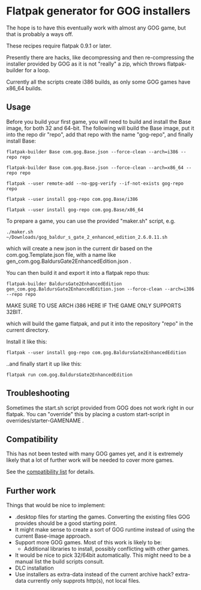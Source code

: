 # Flatpak generator for GOG installers
The hope is to have this eventually work with almost any GOG game, but that is probably a ways off.

These recipes require flatpak 0.9.1 or later.

Presently there are hacks, like decompressing and then re-compressing the installer provided by GOG as it is not "really" a zip, which throws flatpak-builder for a loop.

Currently all the scripts create i386 builds, as only some GOG games have x86_64 builds.

## Usage
Before you build your first game, you will need to build and install the Base image, for both 32 and 64-bit.
The following will build the Base image, put it into the repo dir "repo", add that repo with the name "gog-repo", and finally install Base:

`flatpak-builder Base com.gog.Base.json --force-clean --arch=i386 --repo repo`

`flatpak-builder Base com.gog.Base.json --force-clean --arch=x86_64 --repo repo`

`flatpak --user remote-add --no-gpg-verify --if-not-exists gog-repo repo`

`flatpak --user install gog-repo com.gog.Base/i386`

`flatpak --user install gog-repo com.gog.Base/x86_64`


To prepare a game, you can use the provided "maker.sh" script, e.g.

`./maker.sh ~/Downloads/gog_baldur_s_gate_2_enhanced_edition_2.6.0.11.sh`

which will create a new json in the current dir based on the com.gog.Template.json file, with a name like gen_com.gog.BaldursGate2EnhancedEdition.json .

You can then build it and export it into a flatpak repo thus:

`flatpak-builder BaldursGate2EnhancedEdition gen_com.gog.BaldursGate2EnhancedEdition.json --force-clean --arch=i386 --repo repo`

MAKE SURE TO USE ARCH i386 HERE IF THE GAME ONLY SUPPORTS 32BIT.

which will build the game flatpak, and put it into the repository "repo" in the current directory.

Install it like this:

`flatpak --user install gog-repo com.gog.BaldursGate2EnhancedEdition`

..and finally start it up like this:

`flatpak run com.gog.BaldursGate2EnhancedEdition`

## Troubleshooting
Sometimes the start.sh script provided from GOG does not work right in our flatpak.
You can "override" this by placing a custom start-script in overrides/starter-GAMENAME .

## Compatibility
This has not been tested with many GOG games yet, and it is extremely likely that a lot of further work will be needed to cover more games.

See the [compatibility list](https://github.com/kujeger/flatpak-gog/wiki/Compatibility) for details.

## Further work
Things that would be nice to implement:

* .desktop files for starting the games. Converting the existing files GOG provides should be a good starting point.
* It might make sense to create a sort of GOG runtime instead of using the current Base-image approach.
* Support more GOG games. Most of this work is likely to be:
  * Additional libraries to install, possibly conflicting with other games.
* It would be nice to pick 32/64bit automatically. This might need to be a manual list the build scripts consult.
* DLC installation
* Use installers as extra-data instead of the current archive hack? extra-data currently only supprots http(s), not local files.
